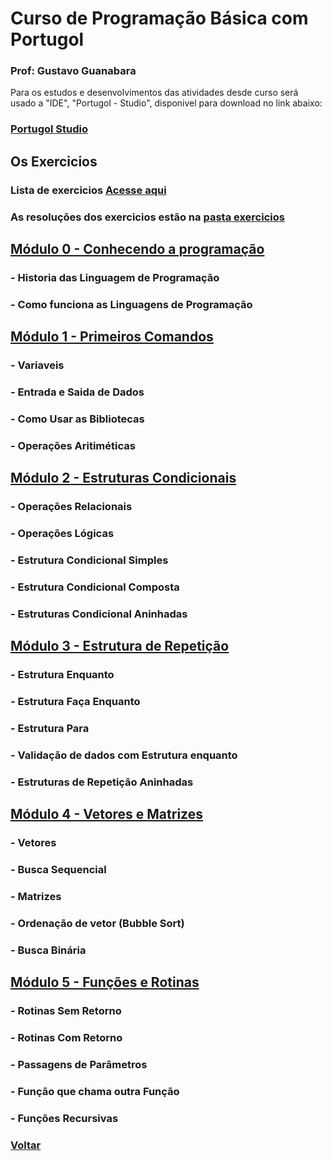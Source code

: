 # Curso de Programação Básica com Portugol

### Prof: Gustavo Guanabara

Para os estudos e desenvolvimentos das atividades desde curso será usado a "IDE", "Portugol - Studio", disponivel para download no link abaixo:

### [Portugol Studio](https://univali-lite.github.io/Portugol-Studio/)

## Os Exercicios

### Lista de exercicios [Acesse aqui](https://github.com/lex4brao/01.CURSOS.E.ESTUDOS/blob/main/01.PROGRAMACAO.BASICA.-.ESTUDONAUTA/RESOLUCAO%20DOS%20EXERCICIOS/README.md)

### As resoluções dos exercicios estão na [pasta exercicios](https://github.com/lex4brao/01.CURSOS.E.ESTUDOS/tree/main/01.PROGRAMACAO.BASICA.-.ESTUDONAUTA/RESOLUCAO%20DOS%20EXERCICIOS)

## [Módulo 0 - Conhecendo a programação](https://github.com/lex4brao/01.CURSOS.E.ESTUDOS/blob/main/01.PROGRAMACAO.BASICA.-.ESTUDONAUTA/MODULO%200%20-%20CONHECENDO%20A%20PROGRAMACAO/README.md)

### - Historia das Linguagem de Programação

### - Como funciona as Linguagens de Programação

## [Módulo 1 - Primeiros Comandos](https://github.com/lex4brao/01.CURSOS.E.ESTUDOS/blob/main/01.PROGRAMACAO.BASICA.-.ESTUDONAUTA/MODULO%201%20-%20PRIMEIROS%20COMANDOS/README.md)

### - Variaveis

### - Entrada e Saida de Dados

### - Como Usar as Bibliotecas

### - Operações Aritiméticas

## [Módulo 2 - Estruturas Condicionais](https://github.com/lex4brao/01.CURSOS.E.ESTUDOS/blob/main/01.PROGRAMACAO.BASICA.-.ESTUDONAUTA/MODULO%202%20-%20ESTRUTURAS%20CONDICIONAIS/README.md)

### - Operações Relacionais

### - Operações Lógicas

### - Estrutura Condicional Simples

### - Estrutura Condicional Composta

### - Estruturas Condicional Aninhadas

## [Módulo 3 - Estrutura de Repetição](https://github.com/lex4brao/01.CURSOS.E.ESTUDOS/blob/main/01.PROGRAMACAO.BASICA.-.ESTUDONAUTA/MODULO%203%20-%20ESTRUTURAS%20DE%20REPETICAO/README.md)

### - Estrutura Enquanto

### - Estrutura Faça Enquanto

### - Estrutura Para

### - Validação de dados com Estrutura enquanto

### - Estruturas de Repetição Aninhadas

## [Módulo 4 - Vetores e Matrizes](https://github.com/lex4brao/01.CURSOS.E.ESTUDOS/blob/main/01.PROGRAMACAO.BASICA.-.ESTUDONAUTA/MODULO%204%20-%20VETOR%20E%20MATRIZ/README.md)

### - Vetores

### - Busca Sequencial

### - Matrizes

### - Ordenação de vetor (Bubble Sort)

### - Busca Binária

## [Módulo 5 - Funções e Rotinas](https://github.com/lex4brao/01.CURSOS.E.ESTUDOS/blob/main/01.PROGRAMACAO.BASICA.-.ESTUDONAUTA/MODULO%205%20-%20ROTINAS/README.md)

### - Rotinas Sem Retorno

### - Rotinas Com Retorno

### - Passagens de Parâmetros

### - Função que chama outra Função

### - Funções Recursivas

### [Voltar](https://github.com/lex4brao/01.CURSOS.E.ESTUDOS/blob/main/README.md)
